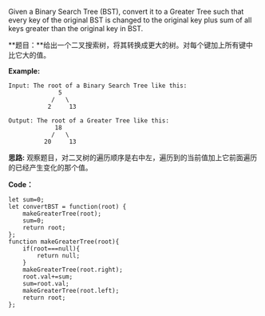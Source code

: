 Given a Binary Search Tree (BST), convert it to a Greater Tree such that every key of the original BST is changed to the original key plus sum of all keys greater than the original key in BST.

**题目：**给出一个二叉搜索树，将其转换成更大的树。对每个键加上所有键中比它大的值。

**Example:**

	Input: The root of a Binary Search Tree like this:
	              5
	            /   \
	           2     13
	
	Output: The root of a Greater Tree like this:
	             18
	            /   \
	          20     13

**思路:**
观察题目，对二叉树的遍历顺序是右中左，遍历到的当前值加上它前面遍历的已经产生变化的那个值。

**Code：**

	let sum=0;
	let convertBST = function(root) {
		makeGreaterTree(root);
		sum=0;
	    return root;
	};
	function makeGreaterTree(root){
		if(root===null){
			return null;
		}
		makeGreaterTree(root.right);
		root.val+=sum;
		sum=root.val;
		makeGreaterTree(root.left);
		return root;
	};


